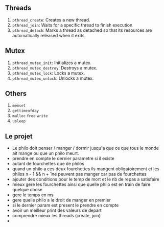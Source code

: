## Threads

1. `pthread_create`: Creates a new thread.
2. `pthread_join`: Waits for a specific thread to finish execution.
3. `pthread_detach`: Marks a thread as detached so that its resources are automatically released when it exits.

## Mutex

1. `pthread_mutex_init`: Initializes a mutex.
2. `pthread_mutex_destroy`: Destroys a mutex.
3. `pthread_mutex_lock`: Locks a mutex.
4. `pthread_mutex_unlock`: Unlocks a mutex.

## Others

1. `memset`
2. `gettimeofday`
3. `malloc` `free` `write`
4. `usleep`


## Le projet

- Le philo doit penser / manger / dormir
jusqu'a que ce que tous le monde ait mange 
ou que un philo meurt.
- prendre en compte le dernier parametre si 
il existe
- autant de fourchettes que de philos
- quand un philo a ces deux fourchettes ils mangent obligatoirement 
et les philos n - 1 && n + 1ne peuvent pas manger car pas de
fourchettes
- ajouter des conditions pour le temp de mort et le nb de repas a satisfaire
- mieux gere les fourchettes ainsi que quelle philo est en train de faire quelque chose
- gere le temps en ms
- gere quelle philo a le droit de manger en premier
- si le dernier param est present le prendre en compte
- avoir un meilleur print des valeurs de depart
- comprendre mieux les threads (create, join)
- 
